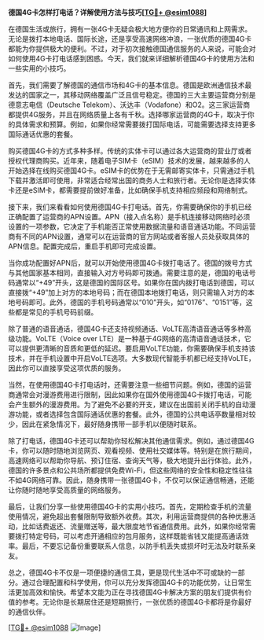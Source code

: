 **德国4G卡怎样打电话？详解使用方法与技巧[[TG💪+ @esim1088](https://t.me/s/esim1088)]**

在德国生活或旅行，拥有一张4G卡无疑会极大地方便你的日常通讯和上网需求。无论是拨打本地电话、国际长途，还是享受高速网络冲浪，一张优质的德国4G卡都能为你提供极大的便利。不过，对于初次接触德国通信服务的人来说，可能会对如何使用4G卡打电话感到困惑。今天，我们就来详细解析德国4G卡的使用方法和一些实用的小技巧。

首先，我们需要了解德国的通信市场和4G卡的基本信息。德国是欧洲通信技术最发达的国家之一，其移动网络覆盖广泛且信号稳定。德国的三大主要运营商分别是德意志电信（Deutsche Telekom）、沃达丰（Vodafone）和O2。这三家运营商都提供4G服务，并且在网络质量上各有千秋。选择哪家运营商的4G卡，取决于你的具体需求和预算。例如，如果你经常需要拨打国际电话，可能需要选择支持更多国际通话优惠的套餐。

购买德国4G卡的方式多种多样。传统的实体卡可以通过各大运营商的营业厅或者授权代理商购买。近年来，随着电子SIM卡（eSIM）技术的发展，越来越多的人开始选择在线购买德国4G卡。eSIM卡的优势在于无需邮寄实体卡，只需通过手机下载并激活即可使用，非常适合经常出国的商务人士和旅行者。无论你是选择实体卡还是eSIM卡，都需要提前做好准备，比如确保手机支持相应频段和网络制式。

接下来，我们来看看如何使用德国4G卡打电话。首先，你需要确保你的手机已经正确配置了运营商的APN设置。APN（接入点名称）是手机连接移动网络时必须设置的一项参数，它决定了手机能否正常使用数据流量和语音通话功能。不同运营商有不同的APN设置，通常可以在运营商的官方网站或者客服人员处获取具体的APN信息。配置完成后，重启手机即可完成设置。

当你成功配置好APN后，就可以开始使用德国4G卡拨打电话了。德国的拨号方式与其他国家基本相同，直接输入对方号码即可拨通。需要注意的是，德国的电话号码通常以“+49”开头，这是德国的国际区号。如果你在国内拨打电话到德国，可以直接拨“+49”加上对方的本地号码；而在德国本地拨打电话，则只需输入对方的本地号码即可。此外，德国的手机号码通常以“010”开头，如“0176”、“0151”等，这些都是常见的手机号码前缀。

除了普通的语音通话，德国4G卡还支持视频通话、VoLTE高清语音通话等多种高级功能。VoLTE（Voice over LTE）是一种基于4G网络的高清语音通话技术，它可以提供更清晰的音质和更低的延迟。要启用VoLTE功能，你需要确保手机支持该技术，并在手机设置中开启VoLTE选项。大多数现代智能手机都已经支持VoLTE，因此你可以直接享受这项优质的服务。

当然，在使用德国4G卡打电话时，还需要注意一些细节问题。例如，德国的运营商通常会对漫游费用进行限制，因此如果你在国外使用德国4G卡拨打电话，可能会产生额外的漫游费用。为了避免不必要的开支，建议在出国前关闭手机的自动漫游功能，或者选择包含国际通话优惠的套餐。此外，德国的公共电话亭数量相对较少，因此在紧急情况下，最好随身携带一部手机以便随时联系。

除了打电话，德国4G卡还可以帮助你轻松解决其他通信需求。例如，通过德国4G卡，你可以随时随地浏览网页、观看视频、使用社交媒体等。特别是在旅行期间，高速网络可以帮助你导航、预订住宿、查询天气等，极大地提升出行体验。此外，德国的许多景点和公共场所都提供免费Wi-Fi，但这些网络的安全性和稳定性往往不如4G网络可靠。因此，随身携带一张德国4G卡，不仅可以保证通信畅通，还能让你随时随地享受高质量的网络服务。

最后，让我们分享一些使用德国4G卡的实用小技巧。首先，定期检查手机的流量使用情况，避免超出套餐限制导致额外收费。其次，利用运营商提供的各种优惠活动，比如话费返还、流量赠送等，最大限度地节省通信费用。此外，如果你经常需要拨打特定号码，可以考虑开通相应的包月服务，这样既能省钱又能提高通话效率。最后，不要忘记备份重要联系人信息，以防手机丢失或损坏时无法及时联系亲友。

总之，德国4G卡不仅是一项便捷的通信工具，更是现代生活中不可或缺的一部分。通过合理配置和科学使用，你可以充分发挥德国4G卡的功能优势，让日常生活更加高效和愉快。希望本文能为正在寻找德国4G卡解决方案的朋友们提供有价值的参考。无论你是长期居住还是短期旅行，一张优质的德国4G卡都将是你最好的通信伙伴。

[[TG💪+ @esim1088](https://t.me/s/esim1088) ![Image](https://i.postimg.cc/4NQfJmqS/Snipaste-2025-05-13-00-14-12.png)]